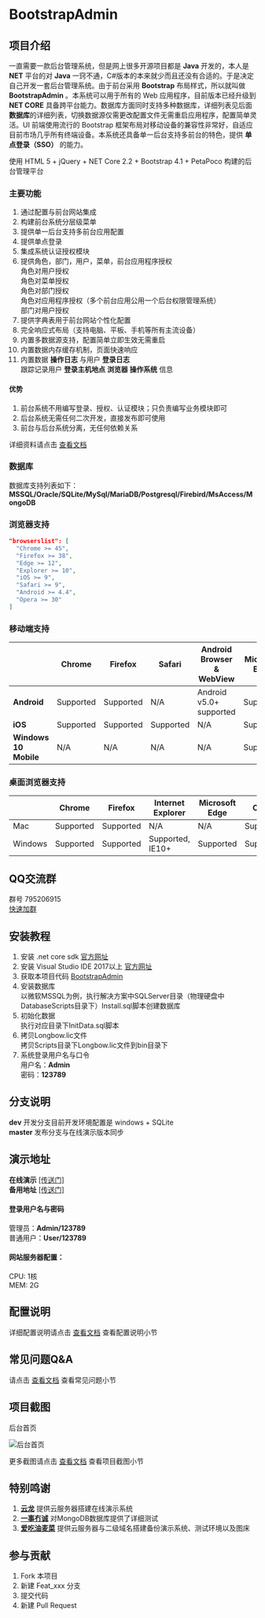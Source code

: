 ﻿# BootstrapAdmin

## 项目介绍
一直需要一款后台管理系统，但是网上很多开源项目都是 **Java** 开发的，本人是 **NET** 平台的对 **Java** 一窍不通，C#版本的本来就少而且还没有合适的。于是决定自己开发一套后台管理系统。由于前台采用 **Bootstrap** 布局样式，所以就叫做 **BootstrapAdmin** 。本系统可以用于所有的 Web 应用程序，目前版本已经升级到 **NET CORE** 具备跨平台能力。数据库方面同时支持多种数据库，详细列表见后面**数据库**的详细列表，切换数据源仅需更改配置文件无需重启应用程序，配置简单灵活。UI 前端使用流行的 Bootstrap 框架布局对移动设备的兼容性非常好，自适应目前市场几乎所有终端设备。本系统还具备单一后台支持多前台的特色，提供 **单点登录（SSO）** 的能力。  

使用 HTML 5 + jQuery + NET Core 2.2 + Bootstrap 4.1 + PetaPoco 构建的后台管理平台  

### 主要功能  
1. 通过配置与前台网站集成
2. 构建前台系统分层级菜单
3. 提供单一后台支持多前台应用配置
4. 提供单点登录
5. 集成系统认证授权模块
6. 提供角色，部门，用户，菜单，前台应用程序授权  
角色对用户授权  
角色对菜单授权  
角色对部门授权  
角色对应用程序授权（多个前台应用公用一个后台权限管理系统）  
部门对用户授权  
7. 提供字典表用于前台网站个性化配置  
8. 完全响应式布局（支持电脑、平板、手机等所有主流设备）
9. 内置多数据源支持，配置简单立即生效无需重启
10. 内置数据内存缓存机制，页面快速响应
11. 内置数据 **操作日志** 与用户 **登录日志**   
跟踪记录用户 **登录主机地点**  **浏览器**  **操作系统** 信息  

#### 优势
1. 前台系统不用编写登录、授权、认证模块；只负责编写业务模块即可
2. 后台系统无需任何二次开发，直接发布即可使用
3. 前台与后台系统分离，无任何依赖关系

详细资料请点击 [查看文档](https://gitee.com/LongbowEnterprise/BootstrapAdmin/wikis/项目介绍)  

### 数据库
数据库支持列表如下：  
**MSSQL/Oracle/SQLite/MySql/MariaDB/Postgresql/Firebird/MsAccess/MongoDB**  

### 浏览器支持
```json
"browserslist": [
  "Chrome >= 45",
  "Firefox >= 38",
  "Edge >= 12",
  "Explorer >= 10",
  "iOS >= 9",
  "Safari >= 9",
  "Android >= 4.4",
  "Opera >= 30"
]
```  

### 移动端支持  
|                        |  **Chrome**  |  **Firefox**  |  **Safari**  |  **Android Browser & WebView**  |  **Microsoft Edge**  |
| -------                | ---------    | ---------     | ------       | -------------------------       | --------------       |
|  **Android**           | Supported    | Supported     | N/A          | Android v5.0+ supported         | Supported            |
|  **iOS**               | Supported    | Supported     | Supported    | N/A                             | Supported            |
|  **Windows 10 Mobile** | N/A          | N/A           | N/A          | N/A                             | Supported            |

### 桌面浏览器支持  
|         | Chrome    | Firefox   | Internet Explorer | Microsoft Edge | Opera     | Safari        |
| ------- | --------- | --------- | ----------------- | -------------- | --------- | ------------- |
| Mac     | Supported | Supported | N/A               | N/A            | Supported | Supported     |
| Windows | Supported | Supported | Supported, IE10+  | Supported      | Supported | Not supported |

## QQ交流群
群号
795206915  
[快速加群](https://shang.qq.com/wpa/qunwpa?idkey=d381355e50ff91db410c3da3eadb081ba859f64c2877e86343f4709b171f28b8) 

## 安装教程
1. 安装 .net core sdk [官方网址](http://www.microsoft.com/net/download)
2. 安装 Visual Studio IDE 2017以上 [官方网址](https://visualstudio.microsoft.com/vs/getting-started/)
3. 获取本项目代码 [BootstrapAdmin](https://gitee.com/LongbowEnterprise/BootstrapAdmin)
4. 安装数据库  
以微软MSSQL为例，执行解决方案中SQLServer目录（物理硬盘中DatabaseScripts目录下）Install.sql脚本创建数据库
5. 初始化数据  
执行对应目录下InitData.sql脚本
6. 拷贝Longbow.lic文件  
拷贝Scripts目录下Longbow.lic文件到bin目录下
7. 系统登录用户名与口令  
用户名：**Admin**  
密码：**123789**  

## 分支说明  
 **dev** 开发分支目前开发环境配置是 windows + SQLite  
 **master** 发布分支与在线演示版本同步

## 演示地址  
**在线演示** <a href="http://argo.zylweb.cn" target="_blank">[传送门]</a>  
**备用地址** <a href="http://ba.sdgxgz.com" target="_blank">[传送门]</a>  

#### 登录用户名与密码  
管理员：**Admin/123789**  
普通用户：**User/123789**  

#### 网站服务器配置：  
CPU: 1核  
MEM: 2G

## 配置说明
详细配置说明请点击 [查看文档](https://gitee.com/LongbowEnterprise/BootstrapAdmin/wikis) 查看配置说明小节  

## 常见问题Q&A
请点击 [查看文档](https://gitee.com/LongbowEnterprise/BootstrapAdmin/wikis/常见问题Q&A) 查看常见问题小节  

## 项目截图

后台首页

![后台首页](https://gitee.com/LongbowEnterprise/Pictures/raw/master/BootstrapAdmin/BA02-01.png "BAHome-01.png")

更多截图请点击 [查看文档](https://gitee.com/LongbowEnterprise/BootstrapAdmin/wikis) 查看项目截图小节  

## 特别鸣谢
1. <a href="https://gitee.com/571183806" target="_blank">**云龙**</a> 提供云服务器搭建在线演示系统
2. <a href="https://gitee.com/Ysmc" target="_blank">**一事冇诚**</a> 对MongoDB数据库提供了详细测试
3. <a href="https://gitee.com/Axxbis" target="_blank">**爱吃油麦菜**</a> 提供云服务器与二级域名搭建备份演示系统、测试环境以及图床

## 参与贡献

1. Fork 本项目
2. 新建 Feat_xxx 分支
3. 提交代码
4. 新建 Pull Request
